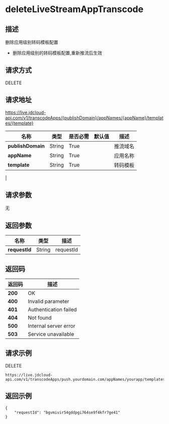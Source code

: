 # deleteLiveStreamAppTranscode


## 描述
删除应用级别转码模板配置
- 删除应用级别的转码模板配置,重新推流后生效


## 请求方式
DELETE

## 请求地址
https://live.jdcloud-api.com/v1/transcodeApps/{publishDomain}/appNames/{appName}/templates/{template}

|名称|类型|是否必需|默认值|描述|
|---|---|---|---|---|
|**publishDomain**|String|True| |推流域名|
|**appName**|String|True| |应用名称|
|**template**|String|True| |转码模板|
|

## 请求参数
无


## 返回参数
|名称|类型|描述|
|---|---|---|
|**requestId**|String|requestId|


## 返回码
|返回码|描述|
|---|---|
|**200**|OK|
|**400**|Invalid parameter|
|**401**|Authentication failed|
|**404**|Not found|
|**500**|Internal server error|
|**503**|Service unavailable|

## 请求示例
DELETE
```
https://live.jdcloud-api.com/v1/transcodeApps/push.yourdomain.com/appNames/yourapp/templates/shd
```

## 返回示例
```
{
    "requestId": "bgvmivir54gddpgi764se9f4kfr7ge41"
}
```
